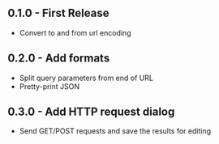 ## 0.1.0 - First Release
* Convert to and from url encoding

## 0.2.0 - Add formats
* Split query parameters from end of URL
* Pretty-print JSON

## 0.3.0 - Add HTTP request dialog
* Send GET/POST requests and save the results for editing
